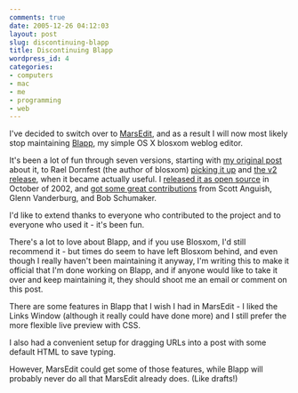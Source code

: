 ```yaml
---
comments: true
date: 2005-12-26 04:12:03
layout: post
slug: discontinuing-blapp
title: Discontinuing Blapp
wordpress_id: 4
categories:
- computers
- mac
- me
- programming
- web
---
```


I've decided to switch over to [MarsEdit](http://ranchero.com/marsedit), and as a result I will now most likely stop maintaining [Blapp](http://blapp.sf.net), my simple OS X blosxom weblog editor.

It's been a lot of fun through seven versions, starting with [my original post](http://michael-mccracken.net/blog/blosxom.pl/computers/apps/Blapp/blapp.html) about it, to Rael Dornfest (the author of blosxom) [picking it up](http://www.raelity.org/computers/internet/weblogs/blosxom/blapp.html) and [the v2 release](http://michael-mccracken.net/blog/blosxom.pl/computers/apps/Blapp/Blappv2.html), when it became actually useful. I [released it as open source](http://michael-mccracken.net/blog/blosxom.pl/computers/apps/Blapp/meetv4openSource.html) in October of 2002, and [got some great contributions](http://michael-mccracken.net/blog/blosxom.pl/computers/apps/Blapp/BlappGettingBetter.html) from Scott Anguish, Glenn Vanderburg, and Bob Schumaker.

I'd like to extend thanks to everyone who contributed to the project and to everyone who used it - it's been fun.

There's a lot to love about Blapp, and if you use Blosxom, I'd still recommend it - but times do seem to have left Blosxom behind, and even though I really haven't been maintaining it anyway, I'm writing this to make it official that I'm done working on Blapp, and if anyone would like to take it over and keep maintaining it, they should shoot me an email or comment on this post.

There are some features in Blapp that I wish I had in MarsEdit - I liked the Links Window (although it really could have done more) and I still prefer the more flexible live preview with CSS.

I also had a convenient setup for dragging URLs into a post with some default HTML to save typing.

However, MarsEdit could get some of those features, while Blapp will probably never do all that MarsEdit already does. (Like drafts!)
